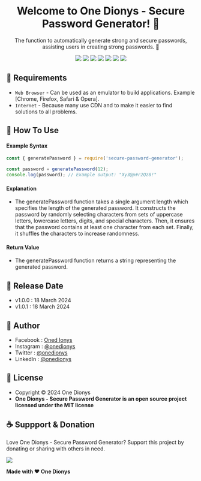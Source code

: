 <h1 align="center">Welcome to One Dionys - Secure Password Generator! 👋 </h1>

<p align="center">The function to automatically generate strong and secure passwords, assisting users in creating strong passwords. 💖 </p>

<p align="center">
<img src="https://img.shields.io/github/contributors/onedionys/onedionys-secure-password-generator?style=flat-square">
<img src="https://img.shields.io/github/issues/onedionys/onedionys-secure-password-generator?style=flat-square">
<img src="https://img.shields.io/github/stars/onedionys/onedionys-secure-password-generator?style=flat-square"> 
<img src="https://img.shields.io/github/forks/onedionys/onedionys-secure-password-generator?style=flat-square">
<img src="https://img.shields.io/github/last-commit/onedionys/onedionys-secure-password-generator.svg?style=flat-square">
<img src="https://img.shields.io/github/languages/code-size/onedionys/onedionys-secure-password-generator?style=flat-square">
<img src="https://img.shields.io/github/license/onedionys/onedionys-secure-password-generator?style=flat-square">
</p>

## 💾 Requirements

* `Web Browser` - Can be used as an emulator to build applications. Example [Chrome, Firefox, Safari & Opera].
* `Internet` - Because many use CDN and to make it easier to find solutions to all problems.

## 🎯 How To Use

#### Example Syntax

```javascript
const { generatePassword } = require('secure-password-generator');

const password = generatePassword(12);
console.log(password); // Example output: "Xy3@p#r2Qz8!"
```

#### Explanation

* The generatePassword function takes a single argument length which specifies the length of the generated password. It constructs the password by randomly selecting characters from sets of uppercase letters, lowercase letters, digits, and special characters. Then, it ensures that the password contains at least one character from each set. Finally, it shuffles the characters to increase randomness.

#### Return Value

* The generatePassword function returns a string representing the generated password.

## 📆 Release Date

* v1.0.0 : 18 March 2024
* v1.0.1 : 18 March 2024

## 🧑 Author

* Facebook : <a href="https://www.facebook.com/theonedionys"> Oned Ionys</a>
* Instagram : <a href="https://www.instagram.com/onedionys/"> @onedionys</a>
* Twitter : <a href="https://twitter.com/onedionys"> @onedionys</a>
* LinkedIn :  <a href="https://www.linkedin.com/in/onedionys/"> @onedionys</a>

## 📝 License

* Copyright © 2024 One Dionys
* **One Dionys - Secure Password Generator is an open source project licensed under the MIT license**

## ☕️ Suppport & Donation

Love One Dionys - Secure Password Generator? Support this project by donating or sharing with others in need.

<a href="https://www.buymeacoffee.com/onedionys"><img src="https://img.shields.io/badge/Buy_Me_A_Coffee-FFDD00?style=for-the-badge&logo=buy-me-a-coffee&logoColor=black"/> </a>

**Made with ❤️ One Dionys**
